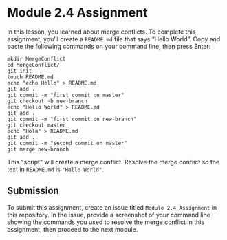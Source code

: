 # Module 2.4 Assignment

In this lesson, you learned about merge conflicts. To complete this assignment, you’ll create a `README.md` file that says “Hello World”. Copy and paste the following commands on your command line, then press Enter:

```
mkdir MergeConflict
cd MergeConflict/
git init
touch README.md
echo "echo Hello" > README.md
git add .
git commit -m "first commit on master"
git checkout -b new-branch
echo "Hello World" > README.md
git add .
git commit -m "first commit on new-branch"
git checkout master
echo "Hola" > README.md
git add .
git commit -m "second commit on master"
git merge new-branch
```

This "script" will create a merge conflict. Resolve the merge conflict so the text in `README.md` is `"Hello World"`.

## Submission
To submit this assignment, create an issue titled `Module 2.4 Assignment` in this repository. In the issue, provide a screenshot of your command line showing the commands you used to resolve the merge conflict in this assignment, then proceed to the next module.
